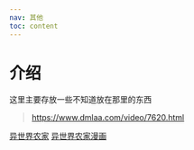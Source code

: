 ```yaml
---
nav: 其他
toc: content
---
```


# 介绍
这里主要存放一些不知道放在那里的东西

> https://www.dmlaa.com/video/7620.html

[异世界农家](https://www.dmlaa.com/video/7620.html)
[异世界农家漫画](https://www.xlsmh.com/manhua/yishijieyouxiannongjia/129672.html)